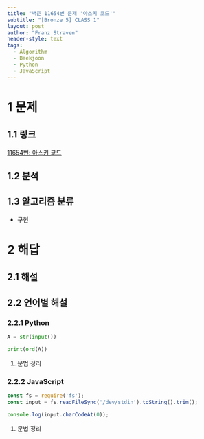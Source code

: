 ```yaml
---
title: "백준 11654번 문제 '아스키 코드'"
subtitle: "[Bronze 5] CLASS 1"
layout: post
author: "Franz Straven"
header-style: text
tags:
  - Algorithm
  - Baekjoon
  - Python
  - JavaScript
---
```


# 1 문제

## 1.1 링크

[11654번: 아스키 코드](https://www.acmicpc.net/problem/11654)

## 1.2 분석

## 1.3 알고리즘 분류

- 구현

# 2 해답

## 2.1 해설

## 2.2 언어별 해설

### 2.2.1 Python

```python
A = str(input())

print(ord(A))
```

1. 문법 정리

### 2.2.2 JavaScript

```jsx
const fs = require('fs');
const input = fs.readFileSync('/dev/stdin').toString().trim();

console.log(input.charCodeAt(0));
```

1. 문법 정리